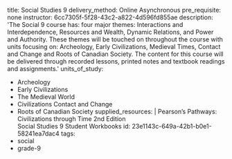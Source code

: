 title: Social Studies 9
delivery_method: Online Asynchronous
pre_requisite: none
instructor: 6cc7305f-5f28-43c2-a822-4d596fd855ae
description: 'The Social 9 course has: four major themes: Interactions and Interdependence, Resources and Wealth, Dynamic Relations, and Power and Authority. These themes will be touched on throughout the course with units focusing on: Archeology, Early Civilizations, Medieval Times, Contact and Change and Roots of Canadian Society. The content for this course will be delivered through recorded lessons, printed notes and textbook readings and assignments.'
units_of_study:
  - Archeology
  - Early Civilizations
  - The Medieval World
  - Civilizations Contact and Change
  - Roots of Canadian Society
supplied_resources: |
  Pearson’s Pathways: Civilizations through Time 2nd Edition<BR>
  Social Studies 9 Student Workbooks
id: 23e1143c-649a-42b1-b0e1-58241ea7dac4
tags:
  - social
  - grade-9
